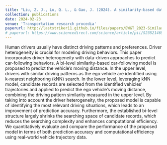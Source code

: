 ```yaml
---
title: "Liu, Z. J., Lu, Q. L., & Gao, J. (2024). A similarity-based data-driven car-following model considering driver heterogeneity. Transportation Research Procedia, 78, 611-618."
collection: publications
date: 2024-02-23
venue: 'Transportation research procedia'
paperurl: http://laststriker11.github.io/files/papers/EWGT_2023-Similarity-Based_Car-Following.pdf
# paperurl: https://www.sciencedirect.com/science/article/pii/S2352146524001303
---
```


Human drivers usually have distinct driving patterns and preferences. Driver heterogeneity is crucial for modeling driving behaviors. This paper incorporates driver heterogeneity with data-driven approaches to predict car-following behaviors. A bi-level similarity-based car-following model is proposed to predict the vehicle’s moving distance. In the upper level, drivers with similar driving patterns as the ego vehicle are identified using k-nearest neighboring (kNN) search. In the lower level, leveraging kNN model, candidate records are selected from the identified vehicles’ trajectories and applied to predict the ego vehicle’s moving distance, combining the driving pattern similarity measured in the upper level. By taking into account the driver heterogeneity, the proposed model is capable of identifying the most relevant driving situations, which leads to an improvement of prediction accuracy. Furthermore, the established bi-level structure largely shrinks the searching space of candidate records, which reduces the searching complexity and enhances computational efficiency. We quantitatively evaluate and compare the performance of the proposed model in terms of both prediction accuracy and computational efficiency using real-world vehicle trajectory data.


